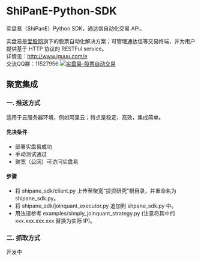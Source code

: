 # ShiPanE-Python-SDK
实盘易（ShiPanE）Python SDK，通达信自动化交易 API。

实盘易是[爱股网](http://www.iguuu.com)旗下的股票自动化解决方案；可管理通达信等交易终端，并为用户提供基于 HTTP 协议的 RESTFul service。  
详情见：http://www.iguuu.com/e  
交流QQ群：11527956 [![实盘易-股票自动交易](http://pub.idqqimg.com/wpa/images/group.png)](http://shang.qq.com/wpa/qunwpa?idkey=1ce867356702f5f7c56d07d5c694e37a3b9a523efce199bb0f6ff30410c6185d")

## 聚宽集成
### 一. 推送方式
适用于云服务器环境，例如阿里云；特点是稳定、高效，集成简单。

#### 先决条件
* 部署实盘易成功
* 手动测试通过
* 聚宽（公网）可访问实盘易

#### 步骤
* 将 shipane_sdk/client.py 上传至聚宽“投资研究”根目录，并重命名为 shipane_sdk.py。
* 将 shipane_sdk/joinquant_executor.py 追加到 shpane_sdk.py 中。
* 用法请参考 examples/simply_joinquant_strategy.py (注意将其中的 xxx.xxx.xxx.xxx 替换为实际 IP)。

### 二. 抓取方式
开发中
